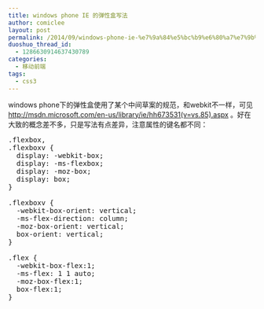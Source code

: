 ```yaml
---
title: windows phone IE 的弹性盒写法
author: comiclee
layout: post
permalink: /2014/09/windows-phone-ie-%e7%9a%84%e5%bc%b9%e6%80%a7%e7%9b%92%e5%86%99%e6%b3%95
duoshuo_thread_id:
  - 1286630914637430789
categories:
  - 移动前端
tags:
  - css3
---
```

windows phone下的弹性盒使用了某个中间草案的规范，和webkit不一样，可见 <a href="http://msdn.microsoft.com/en-us/library/ie/hh673531(v=vs.85).aspx" target="_blank">http://msdn.microsoft.com/en-us/library/ie/hh673531(v=vs.85).aspx</a> 。好在大致的概念差不多，只是写法有点差异，注意属性的键名都不同：

<pre class="lang:css decode:true ">.flexbox,
.flexboxv {
  display: -webkit-box;
  display: -ms-flexbox;
  display: -moz-box;
  display: box;
}

.flexboxv {
  -webkit-box-orient: vertical;
  -ms-flex-direction: column;
  -moz-box-orient: vertical;
  box-orient: vertical;
}

.flex {
  -webkit-box-flex:1;
  -ms-flex: 1 1 auto;
  -moz-box-flex:1;
  box-flex:1;
}</pre>

&nbsp;